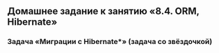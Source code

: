 ## Домашнее задание к занятию «8.4. ORM, Hibernate»
### Задача «Миграции c Hibernate*» (задача со звёздочкой)
